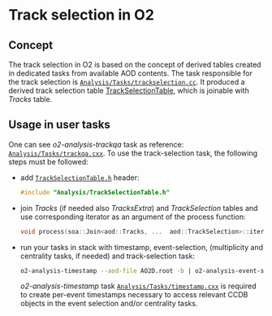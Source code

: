 # Track selection in O2

## Concept

The track selection in O2 is based on the concept of derived tables created in dedicated tasks from available AOD contents.
The task responsible for the track selection is [`Analysis/Tasks/trackselection.cc`](https://github.com/AliceO2Group/AliceO2/blob/dev/Analysis/Tasks/trackselection.cxx). It produced a derived track selection table [TrackSelectionTable](https://github.com/AliceO2Group/AliceO2/blob/dev/Analysis/DataModel/include/Analysis/TrackSelectionTables.h), which is joinable with _Tracks_ table.

## Usage in user tasks

One can see _o2-analysis-trackqa_ task as reference: [`Analysis/Tasks/trackqa.cxx`](https://github.com/AliceO2Group/AliceO2/blob/dev/Analysis/Tasks/trackqa.cxx). To use the track-selection task, the following steps must be followed:

* add [`TrackSelectionTable.h`](https://github.com/AliceO2Group/AliceO2/blob/dev/Analysis/DataModel/include/Analysis/TrackSelectionTables.h) header:
    ``` c++
    #include "Analysis/TrackSelectionTable.h"
    ```

* join _Tracks_ (if needed also _TracksExtra_) and _TrackSelection_ tables and use corresponding iterator as an argument of the process function:
    ``` c++
    void process(soa::Join<aod::Tracks, ...  aod::TrackSelection>::iterator const& track)
    ```
* run your tasks in stack with timestamp, event-selection, (multiplicity and centrality tasks, if needed) and track-selection task:
    ``` bash
    o2-analysis-timestamp --aod-file AO2D.root -b | o2-analysis-event-selection -b | o2-analysis-trackselection -b | o2-analysis-user-task -b
    ```
    _o2-analysis-timestamp_ task [`Analysis/Tasks/timestamp.cxx`](https://github.com/AliceO2Group/AliceO2/blob/dev/Analysis/Tasks/timestamp.cxx) is required to create per-event timestamps necessary to access relevant CCDB objects in the event selection and/or centrality tasks. 
